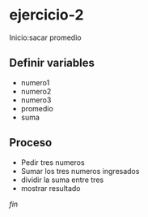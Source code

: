 # ejercicio-2
Inicio:sacar promedio

## Definir variables
- numero1
- numero2
- numero3
- promedio
- suma
## Proceso
- Pedir tres numeros
- Sumar los tres numeros ingresados
- dividir la suma entre tres
- mostrar resultado

*fin*